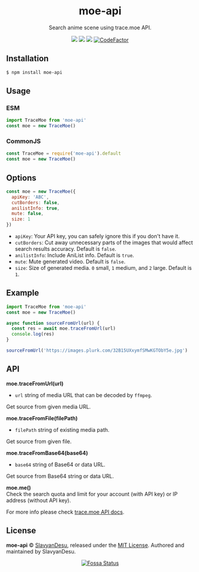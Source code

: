 <div align="center">
  <h1><b>moe-api</b></h1>
  <p>Search anime scene using trace.moe API.</p>
  <a href="https://opensource.org/licenses/mit-license.php"><img src="https://badges.frapsoft.com/os/mit/mit.svg?v=103"></a>
  <a href="https://packagephobia.com/result?p=moe-api"><img src="https://packagephobia.com/badge?p=moe-api"></a>
  <a href="https://app.fossa.com/projects/git%2Bgithub.com%2FSlavyanDesu%2Fmoe-api?ref=badge_shield" alt="FOSSA Status"><img src="https://app.fossa.com/api/projects/git%2Bgithub.com%2FSlavyanDesu%2Fmoe-api.svg?type=shield"/></a>
  <a href="https://www.codefactor.io/repository/github/slavyandesu/moe-api"><img src="https://www.codefactor.io/repository/github/slavyandesu/moe-api/badge" alt="CodeFactor" /></a>
</div>

## Installation
```sh
$ npm install moe-api
```

## Usage
### ESM
```js
import TraceMoe from 'moe-api'
const moe = new TraceMoe()
```

### CommonJS
```js
const TraceMoe = require('moe-api').default
const moe = new TraceMoe()
```

## Options
```js
const moe = new TraceMoe({
  apiKey: 'ABC',
  cutBorders: false,
  anilistInfo: true,
  mute: false,
  size: 1
})
```
- `apiKey`: Your API key, you can safely ignore this if you don't have it.
- `cutBorders`: Cut away unnecessary parts of the images that would affect search results accuracy. Default is `false`.
- `anilistInfo`: Include AniList info. Default is `true`.
- `mute`: Mute generated video. Default is `false`.
- `size`: Size of generated media. `0` small, `1` medium, and `2` large. Default is `1`.

## Example
```js
import TraceMoe from 'moe-api'
const moe = new TraceMoe()

async function sourceFromUrl(url) {
  const res = await moe.traceFromUrl(url)
  console.log(res)
}

sourceFromUrl('https://images.plurk.com/32B15UXxymfSMwKGTObY5e.jpg')
```

## API
**moe.traceFromUrl(url)**  
- `url` string of media URL that can be decoded by `ffmpeg`.

Get source from given media URL.  

**moe.traceFromFile(filePath)**
- `filePath` string of existing media path.

Get source from given file.  

**moe.traceFromBase64(base64)**
- `base64` string of Base64 or data URL.

Get source from Base64 string or data URL.  

**moe.me()**  
Check the search quota and limit for your account (with API key) or IP address (without API key).

For more info please check [trace.moe API docs](https://soruly.github.io/trace.moe-api/#/docs).

## License
**moe-api** © [SlavyanDesu](https://github.com/SlavyanDesu), released under the [MIT License](LICENSE). Authored and maintained by SlavyanDesu.
<div align="center">
  <a href="ttps://app.fossa.com/projects/git%2Bgithub.com%2FSlavyanDesu%2Fmoe-api?ref=badge_large"><img src="https://app.fossa.com/api/projects/git%2Bgithub.com%2FSlavyanDesu%2Fmoe-api.svg?type=large" alt="Fossa Status">
</div>